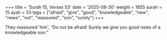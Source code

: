 +++
title = 'Surah 15, Verses 53'
date = '2025-08-30'
weight = 1855
surah = 15
ayah = 53
tags = ["afraid", "give", "good", "knowledgeable", "new", "news", "not", "reassured", "son", "surely"]
+++

They reassured ˹him˺, “Do not be afraid! Surely we give you good news of a knowledgeable son.”